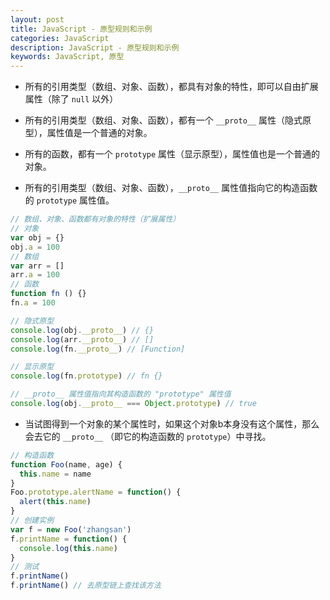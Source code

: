 ```yaml
---
layout: post
title: JavaScript - 原型规则和示例
categories: JavaScript
description: JavaScript - 原型规则和示例
keywords: JavaScript, 原型
---
```



- 所有的引用类型（数组、对象、函数），都具有对象的特性，即可以自由扩展属性（除了 `null` 以外）

- 所有的引用类型（数组、对象、函数），都有一个 `__proto__` 属性（隐式原型），属性值是一个普通的对象。
- 所有的函数，都有一个 `prototype` 属性（显示原型），属性值也是一个普通的对象。
- 所有的引用类型（数组、对象、函数），`__proto__` 属性值指向它的构造函数的 `prototype` 属性值。


```js
// 数组、对象、函数都有对象的特性（扩展属性）
// 对象
var obj = {}
obj.a = 100
// 数组
var arr = []
arr.a = 100
// 函数
function fn () {}
fn.a = 100

// 隐式原型
console.log(obj.__proto__) // {}
console.log(arr.__proto__) // []
console.log(fn.__proto__) // [Function]

// 显示原型
console.log(fn.prototype) // fn {}

// __proto__ 属性值指向其构造函数的 "prototype" 属性值
console.log(obj.__proto__ === Object.prototype) // true
```

- 当试图得到一个对象的某个属性时，如果这个对象b本身没有这个属性，那么会去它的 `__proto__` （即它的构造函数的 `prototype`）中寻找。


```js
// 构造函数
function Foo(name, age) {
  this.name = name
}
Foo.prototype.alertName = function() {
  alert(this.name)
}
// 创建实例
var f = new Foo('zhangsan')
f.printName = function() {
  console.log(this.name)
}
// 测试
f.printName()
f.printName() // 去原型链上查找该方法
```
